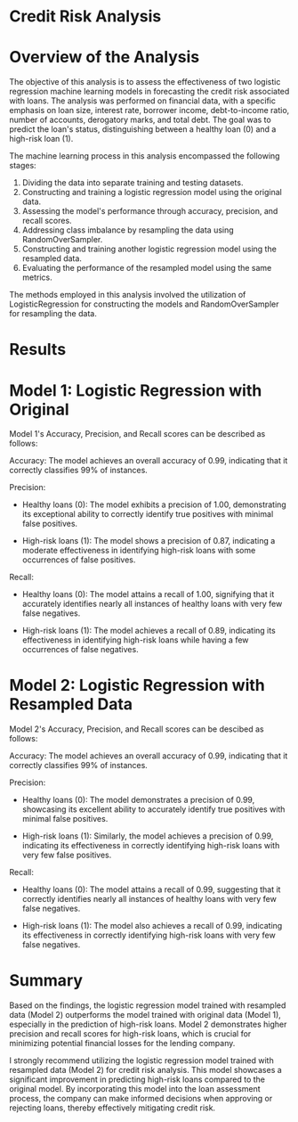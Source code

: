 # Credit Risk Analysis

# Overview of the Analysis

The objective of this analysis is to assess the effectiveness of two logistic regression machine learning models in forecasting the credit risk associated with loans. The analysis was performed on financial data, with a specific emphasis on loan size, interest rate, borrower income, debt-to-income ratio, number of accounts, derogatory marks, and total debt. The goal was to predict the loan's status, distinguishing between a healthy loan (0) and a high-risk loan (1).

The machine learning process in this analysis encompassed the following stages:

1. Dividing the data into separate training and testing datasets.
2. Constructing and training a logistic regression model using the original data.
3. Assessing the model's performance through accuracy, precision, and recall scores.
4. Addressing class imbalance by resampling the data using RandomOverSampler.
5. Constructing and training another logistic regression model using the resampled data.
6. Evaluating the performance of the resampled model using the same metrics.

The methods employed in this analysis involved the utilization of LogisticRegression for constructing the models and RandomOverSampler for resampling the data.

# Results

# Model 1: Logistic Regression with Original
Model 1's Accuracy, Precision, and Recall scores can be described as follows:

Accuracy: The model achieves an overall accuracy of 0.99, indicating that it correctly classifies 99% of instances.

Precision:
 * Healthy loans (0): The model exhibits a precision of 1.00, demonstrating its exceptional ability to correctly identify true positives with minimal false positives.

 * High-risk loans (1): The model shows a precision of 0.87, indicating a moderate effectiveness in identifying high-risk loans with some occurrences of false positives.

Recall:
 * Healthy loans (0): The model attains a recall of 1.00, signifying that it accurately identifies nearly all instances of healthy loans with very few false negatives.

 * High-risk loans (1): The model achieves a recall of 0.89, indicating its effectiveness in identifying high-risk loans while having a few occurrences of false negatives.

# Model 2: Logistic Regression with Resampled Data
Model 2's Accuracy, Precision, and Recall scores can be descibed as follows:

Accuracy: The model achieves an overall accuracy of 0.99, indicating that it correctly classifies 99% of instances.

Precision:
 * Healthy loans (0): The model demonstrates a precision of 0.99, showcasing its excellent ability to accurately identify true positives with minimal false positives.

 * High-risk loans (1): Similarly, the model achieves a precision of 0.99, indicating its effectiveness in correctly identifying high-risk loans with very few false positives.

Recall:
 * Healthy loans (0): The model attains a recall of 0.99, suggesting that it correctly identifies nearly all instances of healthy loans with very few false negatives.

 * High-risk loans (1): The model also achieves a recall of 0.99, indicating its effectiveness in correctly identifying high-risk loans with very few false negatives.

# Summary
Based on the findings, the logistic regression model trained with resampled data (Model 2) outperforms the model trained with original data (Model 1), especially in the prediction of high-risk loans. Model 2 demonstrates higher precision and recall scores for high-risk loans, which is crucial for minimizing potential financial losses for the lending company.

I strongly recommend utilizing the logistic regression model trained with resampled data (Model 2) for credit risk analysis. This model showcases a significant improvement in predicting high-risk loans compared to the original model. By incorporating this model into the loan assessment process, the company can make informed decisions when approving or rejecting loans, thereby effectively mitigating credit risk.